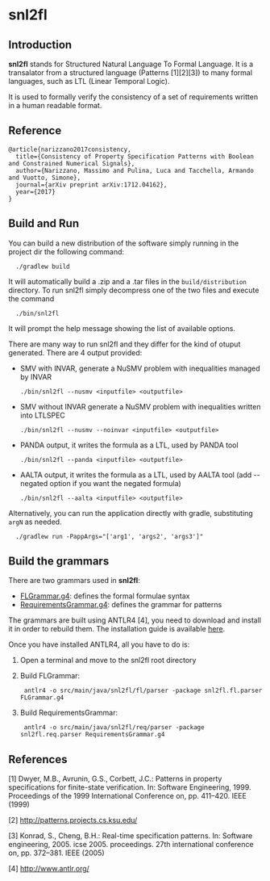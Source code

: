 
# snl2fl

## Introduction
   **snl2fl** stands for Structured Natural Language To Formal Language.
   It is a transalator from a structured language (Patterns [1][2][3]) to many formal languages, 
   such as LTL (Linear Temporal Logic).
   
   It is used to formally verify the consistency of a set of requirements written in a human readable format.

## Reference

    @article{narizzano2017consistency,
      title={Consistency of Property Specification Patterns with Boolean and Constrained Numerical Signals},
      author={Narizzano, Massimo and Pulina, Luca and Tacchella, Armando and Vuotto, Simone},
      journal={arXiv preprint arXiv:1712.04162},
      year={2017}
    }

## Build and Run
    
   You can build a new distribution of the software simply running in the project dir the following command:
   
      ./gradlew build
      
   It will automatically build a .zip and a .tar files in the `build/distribution` directory.
   To run snl2fl simply decompress one of the two files and execute the command
   
      ./bin/snl2fl
      
   It will prompt the help message showing the list of available options.
      
   There are many way to run snl2fl and they differ for the kind of otuput generated.
   There are 4 output provided: 
    
   * SMV with INVAR, generate a NuSMV problem with inequalities managed by INVAR
    
         ./bin/snl2fl --nusmv <inputfile> <outputfile>
    
   * SMV without INVAR generate a NuSMV problem with inequalities written into LTLSPEC 
    
         ./bin/snl2fl --nusmv --noinvar <inputfile> <outputfile> 
    
   * PANDA output, it writes the formula as a LTL, used by PANDA tool  
    
         ./bin/snl2fl --panda <inputfile> <outputfile> 
    
   * AALTA output, it writes the formula as a LTL, used by AALTA tool (add --negated option if you want the negated formula)
    
         ./bin/snl2fl --aalta <inputfile> <outputfile>

   
   Alternatively, you can run the application directly with gradle, substituting `argN` as needed.
   
      ./gradlew run -PappArgs="['arg1', 'args2', 'args3']" 
   
     

## Build the grammars

There are two grammars used in **snl2fl**: 

* [FLGrammar.g4](FLGrammar.g4): defines the formal formulae syntax
* [RequirementsGrammar.g4](RequirementsGrammar.g4): defines the grammar for patterns

The grammars are built using ANTLR4 [4], you need to download and install
it in order to rebuild them. The installation guide is available
[here](https://github.com/antlr/antlr4/blob/master/doc/getting-started.md).
 
Once you have installed ANTLR4, all you have to do is:

1. Open a terminal and move to the snl2fl root directory

2. Build FLGrammar:

        antlr4 -o src/main/java/snl2fl/fl/parser -package snl2fl.fl.parser FLGrammar.g4

3. Build RequirementsGrammar:
        
        antlr4 -o src/main/java/snl2fl/req/parser -package snl2fl.req.parser RequirementsGrammar.g4


## References

   [1] Dwyer, M.B., Avrunin, G.S., Corbett, J.C.: Patterns in property
   specifications for finite-state verification. In: Software
   Engineering, 1999. Proceedings of the 1999 International Conference
   on, pp. 411–420. IEEE (1999)

   [2] http://patterns.projects.cs.ksu.edu/

   [3] Konrad, S., Cheng, B.H.: Real-time specification patterns. In:
   Software engineering, 2005. icse 2005.  proceedings. 27th
   international conference on, pp. 372–381. IEEE (2005)
   
   [4] http://www.antlr.org/